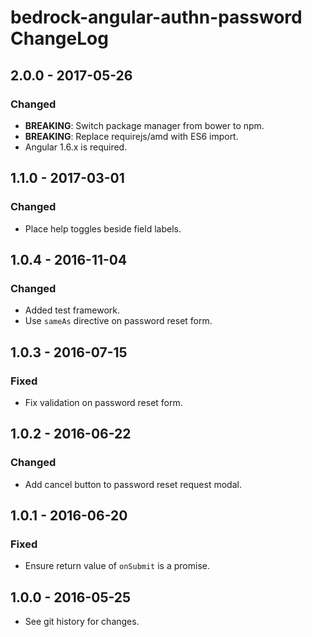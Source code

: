 # bedrock-angular-authn-password ChangeLog

## 2.0.0 - 2017-05-26

### Changed
- **BREAKING**: Switch package manager from bower to npm.
- **BREAKING**: Replace requirejs/amd with ES6 import.
- Angular 1.6.x is required.

## 1.1.0 - 2017-03-01

### Changed
- Place help toggles beside field labels.

## 1.0.4 - 2016-11-04

### Changed
- Added test framework.
- Use `sameAs` directive on password reset form.

## 1.0.3 - 2016-07-15

### Fixed
- Fix validation on password reset form.

## 1.0.2 - 2016-06-22

### Changed
- Add cancel button to password reset request modal.

## 1.0.1 - 2016-06-20

### Fixed
- Ensure return value of `onSubmit` is a promise.

## 1.0.0 - 2016-05-25

- See git history for changes.
